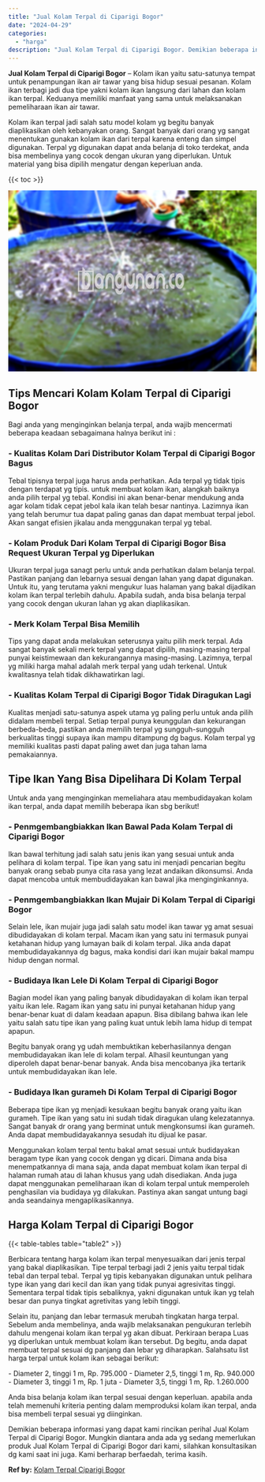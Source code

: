 ```yaml
---
title: "Jual Kolam Terpal di Ciparigi Bogor"
date: "2024-04-29"
categories: 
  - "harga"
description: "Jual Kolam Terpal di Ciparigi Bogor. Demikian beberapa informasi yang dapat kami rincikan perihal Jual Kolam Terpal di Ciparigi Bogor. Mungkin diantara anda..."
---
```


**Jual Kolam Terpal di Ciparigi Bogor** – Kolam ikan yaitu satu-satunya tempat untuk penampungan ikan air tawar yang bisa hidup sesuai pesanan. Kolam ikan terbagi jadi dua tipe yakni kolam ikan langsung dari lahan dan kolam ikan terpal. Keduanya memiliki manfaat yang sama untuk melaksanakan pemeliharaan ikan air tawar.

Kolam ikan terpal jadi salah satu model kolam yg begitu banyak diaplikasikan oleh kebanyakan orang. Sangat banyak dari orang yg sangat menentukan gunakan kolam ikan dari terpal karena enteng dan simpel digunakan. Terpal yg digunakan dapat anda belanja di toko terdekat, anda bisa membelinya yang cocok dengan ukuran yang diperlukan. Untuk material yang bisa dipilih mengatur dengan keperluan anda.

{{< toc >}}

![Jual Kolam Terpal di Ciparigi Bogor](/images/jual-kolam-terpal-46.png)

## Tips Mencari Kolam Kolam Terpal di Ciparigi Bogor

Bagi anda yang menginginkan belanja terpal, anda wajib mencermati beberapa keadaan sebagaimana halnya berikut ini :

### \- Kualitas Kolam Dari Distributor Kolam Terpal di Ciparigi Bogor Bagus

Tebal tipisnya terpal juga harus anda perhatikan. Ada terpal yg tidak tipis dengan terdapat yg tipis. untuk membuat kolam ikan, alangkah baiknya anda pilih terpal yg tebal. Kondisi ini akan benar-benar mendukung anda agar kolam tidak cepat jebol kala ikan telah besar nantinya. Lazimnya ikan yang telah berumur tua dapat paling ganas dan dapat membuat terpal jebol. Akan sangat efisien jikalau anda menggunakan terpal yg tebal.

### \- Kolam Produk Dari Kolam Terpal di Ciparigi Bogor Bisa Request Ukuran Terpal yg Diperlukan

Ukuran terpal juga sanagt perlu untuk anda perhatikan dalam belanja terpal. Pastikan panjang dan lebarnya sesuai dengan lahan yang dapat digunakan. Untuk itu, yang terutama yakni mengukur luas halaman yang bakal dijadikan kolam ikan terpal terlebih dahulu. Apabila sudah, anda bisa belanja terpal yang cocok dengan ukuran lahan yg akan diaplikasikan.

### \- Merk Kolam Terpal Bisa Memilih

Tips yang dapat anda melakukan seterusnya yaitu pilih merk terpal. Ada sangat banyak sekali merk terpal yang dapat dipilih, masing-masing terpal punyai keistimewaan dan kekurangannya masing-masing. Lazimnya, terpal yg miliki harga mahal adalah merk terpal yang udah terkenal. Untuk kwalitasnya telah tidak dikhawatirkan lagi.

### \- Kualitas Kolam Terpal di Ciparigi Bogor Tidak Diragukan Lagi

Kualitas menjadi satu-satunya aspek utama yg paling perlu untuk anda pilih didalam membeli terpal. Setiap terpal punya keunggulan dan kekurangan berbeda-beda, pastikan anda memilih terpal yg sungguh-sungguh berkualitas tinggi supaya ikan mampu ditampung dg bagus. Kolam terpal yg memiliki kualitas pasti dapat paling awet dan juga tahan lama pemakaiannya.

## Tipe Ikan Yang Bisa Dipelihara Di Kolam Terpal

Untuk anda yang menginginkan memeliahara atau membudidayakan kolam ikan terpal, anda dapat memilih beberapa ikan sbg berikut!

### \- Penmgembangbiakkan Ikan Bawal Pada Kolam Terpal di Ciparigi Bogor

Ikan bawal terhitung jadi salah satu jenis ikan yang sesuai untuk anda pelihara di kolam terpal. Tipe ikan yang satu ini menjadi pencarian begitu banyak orang sebab punya cita rasa yang lezat andaikan dikonsumsi. Anda dapat mencoba untuk membudidayakan kan bawal jika menginginkannya.

### \- Penmgembangbiakkan Ikan Mujair Di Kolam Terpal di Ciparigi Bogor

Selain lele, ikan mujair juga jadi salah satu model ikan tawar yg amat sesuai dibudidayakan di kolam terpal. Macam ikan yang satu ini termasuk punyai ketahanan hidup yang lumayan baik di kolam terpal. Jika anda dapat membudidayakannya dg bagus, maka kondisi dari ikan mujair bakal mampu hidup dengan normal.

### \- Budidaya Ikan Lele Di Kolam Terpal di Ciparigi Bogor

Bagian model ikan yang paling banyak dibudidayakan di kolam ikan terpal yaitu ikan lele. Ragam ikan yang satu ini punyai ketahanan hidup yang benar-benar kuat di dalam keadaan apapun. Bisa dibilang bahwa ikan lele yaitu salah satu tipe ikan yang paling kuat untuk lebih lama hidup di tempat apapun.

Begitu banyak orang yg udah membuktikan keberhasilannya dengan membudidayakan ikan lele di kolam terpal. Alhasil keuntungan yang diperoleh dapat benar-benar banyak. Anda bisa mencobanya jika tertarik untuk membudidayakan ikan lele.

### \- Budidaya Ikan gurameh Di Kolam Terpal di Ciparigi Bogor

Beberapa tipe ikan yg menjadi kesukaan begitu banyak orang yaitu ikan gurameh. Tipe ikan yang satu ini sudah tidak diragukan ulang kelezatannya. Sangat banyak dr orang yang berminat untuk mengkonsumsi ikan gurameh. Anda dapat membudidayakannya sesudah itu dijual ke pasar.

Menggunakan kolam terpal tentu bakal amat sesuai untuk budidayakan beragam type ikan yang cocok dengan yg dicari. Dimana anda bisa menempatkannya di mana saja, anda dapat membuat kolam ikan terpal di halaman rumah atau di lahan khusus yang udah disediakan. Anda juga dapat menggunakan pemeliharaan ikan di kolam terpal untuk memperoleh penghasilan via budidaya yg dilakukan. Pastinya akan sangat untung bagi anda seandainya mengaplikasikannya.

## Harga Kolam Terpal di Ciparigi Bogor

{{< table-tables table="table2" >}}

Berbicara tentang harga kolam ikan terpal menyesuaikan dari jenis terpal yang bakal diaplikasikan. Tipe terpal terbagi jadi 2 jenis yaitu terpal tidak tebal dan terpal tebal. Terpal yg tipis kebanyakan digunakan untuk pelihara type ikan yang dari kecil dan ikan yang tidak punyai agresivitas tinggi. Sementara terpal tidak tipis sebaliknya, yakni digunakan untuk ikan yg telah besar dan punya tingkat agretivitas yang lebih tinggi.

Selain itu, panjang dan lebar termasuk merubah tingkatan harga terpal. Sebelum anda membelinya, anda wajib melaksanakan pengukuran terlebih dahulu mengenai kolam ikan terpal yg akan dibuat. Perkiraan berapa Luas yg diperlukan untuk membuat kolam ikan tersebut. Dg begitu, anda dapat membuat terpal sesuai dg panjang dan lebar yg diharapkan. Salahsatu list harga terpal untuk kolam ikan sebagai berikut:

\- Diameter 2, tinggi 1 m, Rp. 795.000 - Diameter 2,5, tinggi 1 m, Rp. 940.000 - Diameter 3, tinggi 1 m, Rp. 1 juta - Diameter 3,5, tinggi 1 m, Rp. 1.260.000

Anda bisa belanja kolam ikan terpal sesuai dengan keperluan. apabila anda telah memenuhi kriteria penting dalam memproduksi kolam ikan terpal, anda bisa membeli terpal sesuai yg diinginkan.

Demikian beberapa informasi yang dapat kami rincikan perihal Jual Kolam Terpal di Ciparigi Bogor. Mungkin diantara anda ada yg sedang memerlukan produk Jual Kolam Terpal di Ciparigi Bogor dari kami, silahkan konsultasikan dg kami saat ini juga. Kami berharap berfaedah, terima kasih.

**Ref by:** [Kolam Terpal Ciparigi Bogor](https://id.wikipedia.org/wiki/Kolam)
